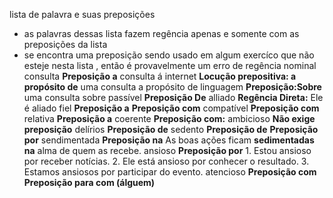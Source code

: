 
lista de palavra e suas preposições
- as palavras dessas lista fazem regência apenas e somente com as preposições da lista 
- se encontra uma preposição sendo usado em algum exercíco que não esteje nesta lista , então é provavelmente um erro de regência nominal
	consulta
		**Preposição a**
			consulta á internet
		**Locução prepositiva: a propósito de**
			uma consulta a propósito de linguagem
		**Preposição:Sobre**
			uma consulta sobre
	passível
		**Preposição De**
	alliado
		**Regência Direta:**
			Ele é aliado fiel
		**Preposição a**
		**Preposição com**
	compatível
		**Preposição com**
	relativa
		**Preposição a**
	coerente
		**Preposição com:**
	ambicioso
		**Não exige preposição**
	delírios
		**Preposição de**
	sedento
		**Preposição de**
		**Preposição por**
	sendimentada
		**Preposição na**
			As boas ações ficam **sedimentadas na** alma de quem as recebe.
	ansioso
		**Preposição por**
			1. Estou ansioso por receber notícias.
			2. Ele está ansioso por conhecer o resultado.
			3. Estamos ansiosos por participar do evento.
	atencioso
		**Preposição com**
		**Preposição para com (álguem)**
	